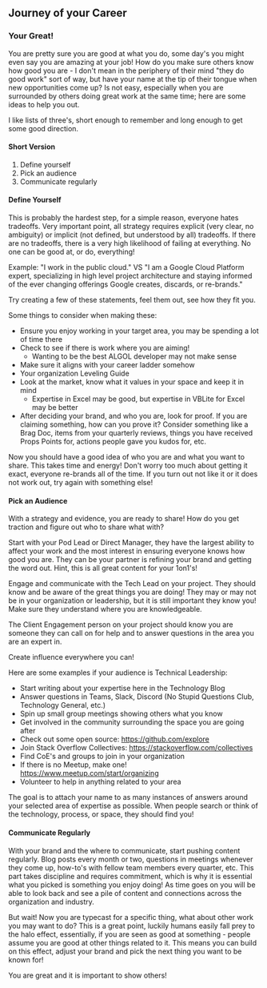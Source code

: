 ## Journey of your Career

### Your Great!

You are pretty sure you are good at what you do, some day's you might even say you are amazing at your job! How do you make sure others know how good you are - I don't mean in the periphery of their mind "they do good work" sort of way, but have your name at the tip of their tongue when new opportunities come up? Is not easy, especially when you are surrounded by others doing great work at the same time; here are some ideas to help you out.

I like lists of three's, short enough to remember and long enough to get some good direction.

#### Short Version

1. Define yourself
2. Pick an audience
3. Communicate regularly

#### Define Yourself

This is probably the hardest step, for a simple reason, everyone hates tradeoffs. Very important point, all strategy requires explicit (very clear, no ambiguity) or implicit (not defined, but understood by all) tradeoffs. If there are no tradeoffs, there is a very high likelihood of failing at everything. No one can be good at, or do, everything!

Example: "I work in the public cloud." VS "I am a Google Cloud Platform expert, specializing in high level project architecture and staying informed of the ever changing offerings Google creates, discards, or re-brands."

Try creating a few of these statements, feel them out, see how they fit you.

Some things to consider when making these:

* Ensure you enjoy working in your target area, you may be spending a lot of time there
* Check to see if there is work where you are aiming!
    * Wanting to be the best ALGOL developer may not make sense
* Make sure it aligns with your career ladder somehow
* Your organization Leveling Guide
* Look at the market, know what it values in your space and keep it in mind
    * Expertise in Excel may be good, but expertise in VBLite for Excel may be better
* After deciding your brand, and who you are, look for proof. If you are claiming something, how can you prove it? Consider something like a Brag Doc, items from your quarterly reviews, things you have received Props Points for, actions people gave you kudos for, etc.

Now you should have a good idea of who you are and what you want to share. This takes time and energy! Don't worry too much about getting it exact, everyone re-brands all of the time. If you turn out not like it or it does not work out, try again with something else!

#### Pick an Audience

With a strategy and evidence, you are ready to share! How do you get traction and figure out who to share what with?

Start with your Pod Lead or Direct Manager, they have the largest ability to affect your work and the most interest in ensuring everyone knows how good you are. They can be your partner is refining your brand and getting the word out. Hint, this is all great content for your 1on1's!

Engage and communicate with the Tech Lead on your project. They should know and be aware of the great things you are doing! They may or may not be in your organization or leadership, but it is still important they know you! Make sure they understand where you are knowledgeable.

The Client Engagement person on your project should know you are someone they can call on for help and to answer questions in the area you are an expert in.

Create influence everywhere you can!

Here are some examples if your audience is Technical Leadership:

* Start writing about your expertise here in the Technology Blog
* Answer questions in Teams, Slack, Discord (No Stupid Questions Club, Technology General, etc.)
* Spin up small group meetings showing others what you know
* Get involved in the community surrounding the space you are going after
* Check out some open source: https://github.com/explore
* Join Stack Overflow Collectives: https://stackoverflow.com/collectives
* Find CoE's and groups to join in your organization
* If there is no Meetup, make one! https://www.meetup.com/start/organizing
* Volunteer to help in anything related to your area

The goal is to attach your name to as many instances of answers around your selected area of expertise as possible. When people search or think of the technology, process, or space, they should find you!

#### Communicate Regularly

With your brand and the where to communicate, start pushing content regularly. Blog posts every month or two, questions in meetings whenever they come up, how-to's with fellow team members every quarter, etc. This part takes discipline and requires commitment, which is why it is essential what you picked is something you enjoy doing! As time goes on you will be able to look back and see a pile of content and connections across the organization and industry.

But wait! Now you are typecast for a specific thing, what about other work you may want to do? This is a great point, luckily humans easily fall prey to the halo effect, essentially, if you are seen as good at something - people assume you are good at other things related to it. This means you can build on this effect, adjust your brand and pick the next thing you want to be known for!

You are great and it is important to show others!
